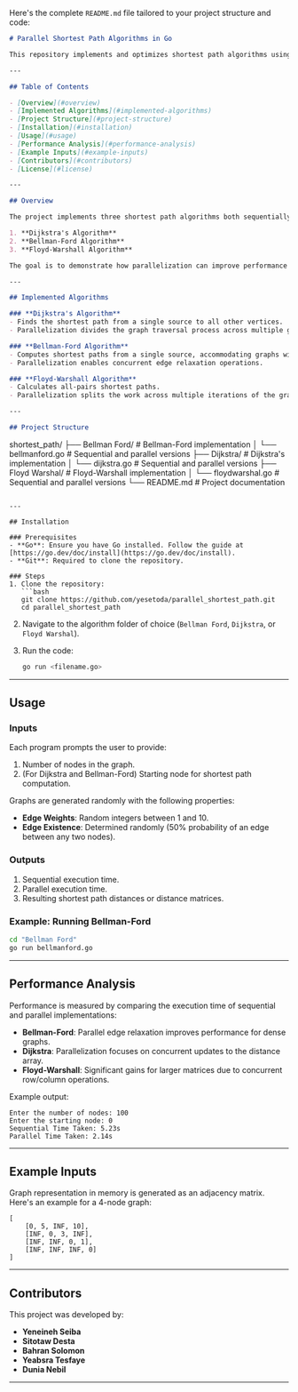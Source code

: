 Here's the complete `README.md` file tailored to your project structure and code:

```markdown
# Parallel Shortest Path Algorithms in Go

This repository implements and optimizes shortest path algorithms using Go (Golang). The project highlights the performance benefits of parallel processing in graph algorithms through Go's concurrency model.

---

## Table of Contents

- [Overview](#overview)
- [Implemented Algorithms](#implemented-algorithms)
- [Project Structure](#project-structure)
- [Installation](#installation)
- [Usage](#usage)
- [Performance Analysis](#performance-analysis)
- [Example Inputs](#example-inputs)
- [Contributors](#contributors)
- [License](#license)

---

## Overview

The project implements three shortest path algorithms both sequentially and in parallel:

1. **Dijkstra's Algorithm**
2. **Bellman-Ford Algorithm**
3. **Floyd-Warshall Algorithm**

The goal is to demonstrate how parallelization can improve performance for computationally intensive graph operations, especially for large graphs.

---

## Implemented Algorithms

### **Dijkstra's Algorithm**
- Finds the shortest path from a single source to all other vertices.
- Parallelization divides the graph traversal process across multiple goroutines.

### **Bellman-Ford Algorithm**
- Computes shortest paths from a single source, accommodating graphs with negative weights.
- Parallelization enables concurrent edge relaxation operations.

### **Floyd-Warshall Algorithm**
- Calculates all-pairs shortest paths.
- Parallelization splits the work across multiple iterations of the graph traversal.

---

## Project Structure

```
shortest_path/
├── Bellman Ford/                # Bellman-Ford implementation
│   └── bellmanford.go           # Sequential and parallel versions
├── Dijkstra/                    # Dijkstra's implementation
│   └── dijkstra.go              # Sequential and parallel versions
├── Floyd Warshal/               # Floyd-Warshall implementation
│   └── floydwarshal.go          # Sequential and parallel versions
└── README.md                    # Project documentation
```

---

## Installation

### Prerequisites
- **Go**: Ensure you have Go installed. Follow the guide at [https://go.dev/doc/install](https://go.dev/doc/install).
- **Git**: Required to clone the repository.

### Steps
1. Clone the repository:
   ```bash
   git clone https://github.com/yesetoda/parallel_shortest_path.git
   cd parallel_shortest_path
   ```
2. Navigate to the algorithm folder of choice (`Bellman Ford`, `Dijkstra`, or `Floyd Warshal`).

3. Run the code:
   ```bash
   go run <filename.go>
   ```

---

## Usage

### Inputs
Each program prompts the user to provide:
1. Number of nodes in the graph.
2. (For Dijkstra and Bellman-Ford) Starting node for shortest path computation.

Graphs are generated randomly with the following properties:
- **Edge Weights**: Random integers between 1 and 10.
- **Edge Existence**: Determined randomly (50% probability of an edge between any two nodes).

### Outputs
1. Sequential execution time.
2. Parallel execution time.
3. Resulting shortest path distances or distance matrices.

### Example: Running Bellman-Ford
```bash
cd "Bellman Ford"
go run bellmanford.go
```

---

## Performance Analysis

Performance is measured by comparing the execution time of sequential and parallel implementations:
- **Bellman-Ford**: Parallel edge relaxation improves performance for dense graphs.
- **Dijkstra**: Parallelization focuses on concurrent updates to the distance array.
- **Floyd-Warshall**: Significant gains for larger matrices due to concurrent row/column operations.

Example output:
```
Enter the number of nodes: 100
Enter the starting node: 0
Sequential Time Taken: 5.23s
Parallel Time Taken: 2.14s
```

---

## Example Inputs

Graph representation in memory is generated as an adjacency matrix. Here's an example for a 4-node graph:

```
[
    [0, 5, INF, 10],
    [INF, 0, 3, INF],
    [INF, INF, 0, 1],
    [INF, INF, INF, 0]
]
```

---

## Contributors

This project was developed by:
- **Yeneineh Seiba**
- **Sitotaw Desta**
- **Bahran Solomon**
- **Yeabsra Tesfaye**
- **Dunia Nebil**

---
